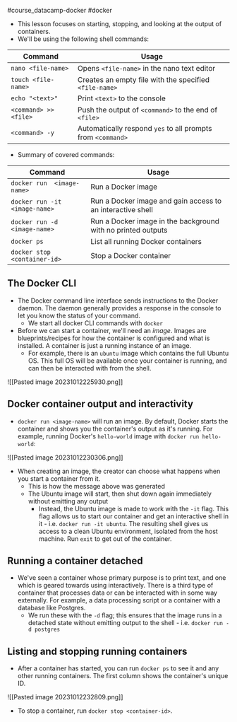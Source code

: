 #course_datacamp-docker #docker

- This lesson focuses on starting, stopping, and looking at the output of containers.
- We'll be using the following shell commands:

| Command               | Usage                                                  |
| --------------------- | ------------------------------------------------------ |
| `nano <file-name>`    | Opens `<file-name>` in the nano text editor            |
| `touch <file-name>`   | Creates an empty file with the specified `<file-name>` |
| `echo "<text>"`       | Print `<text>` to the console                          |
| `<command> >> <file>` | Push the output of `<command>` to the end of `<file>`  |
| `<command> -y`                      | Automatically respond `yes` to all prompts from `<command>`                                                       |

- Summary of covered commands:

| Command                       | Usage                                                        |
| ----------------------------- | ------------------------------------------------------------ |
| `docker run  <image-name>`    | Run a Docker image                                           |
| `docker run -it <image-name>` | Run a Docker image and gain access to an interactive shell   |
| `docker run -d <image-name>`  | Run a Docker image in the background with no printed outputs |
| `docker ps`                   | List all running Docker containers                           |
| `docker stop <container-id>`                              | Stop a Docker container         |

## The Docker CLI

- The Docker command line interface sends instructions to the Docker daemon. The daemon generally provides a response in the console to let you know the status of your command.
    - We start all docker CLI commands with `docker`
- Before we can start a container, we'll need an *image*. Images are blueprints/recipes for how the container is configured and what is installed. A container is just a running instance of an image.
    - For example, there is an `ubuntu` image which contains the full Ubuntu OS. This full OS will be available once your container is running, and can then be interacted with from the shell.

![[Pasted image 20231012225930.png]]

## Docker container output and interactivity

- `docker run <image-name>` will run an image. By default, Docker starts the container and shows you the container's output as it's running. For example, running Docker's `hello-world` image with `docker run hello-world`:

![[Pasted image 20231012230306.png]]

- When creating an image, the creator can choose what happens when you start a container from it.
    - This is how the message above was generated
    - The Ubuntu image will start, then shut down again immediately without emitting any output
        - Instead, the Ubuntu image is made to work with the `-it` flag. This flag allows us to start our container and get an interactive shell in it - i.e. `docker run -it ubuntu`. The resulting shell gives us access to a clean Ubuntu environment, isolated from the host machine. Run `exit` to get out of the container. 

## Running a container detached

- We've seen a container whose primary purpose is to print text, and one which is geared towards using interactively. There is a third type of container that processes data or can be interacted with in some way externally. For example, a data processing script or a container with a database like Postgres.
    - We run these with the `-d` flag; this ensures that the image runs in a detached state without emitting output to the shell - i.e. `docker run -d postgres`

## Listing and stopping running containers

- After a container has started, you can run `docker ps` to see it and any other running containers. The first column shows the container's unique ID.

![[Pasted image 20231012232809.png]]

- To stop a container, run `docker stop <container-id>`.